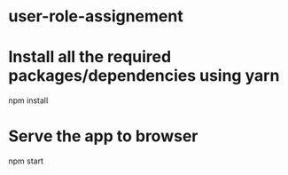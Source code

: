 # user-role-assignement

# Install all the required packages/dependencies using yarn
npm install


# Serve the app to browser
npm start
